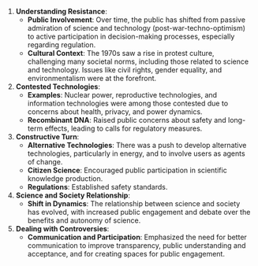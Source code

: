 1. **Understanding Resistance**:
    - **Public Involvement**: Over time, the public has shifted from passive admiration of science and technology (post-war-techno-optimism) to active participation in decision-making processes, especially regarding regulation.
    - **Cultural Context**: The 1970s saw a rise in protest culture, challenging many societal norms, including those related to science and technology. Issues like civil rights, gender equality, and environmentalism were at the forefront.
2. **Contested Technologies**:
    - **Examples**: Nuclear power, reproductive technologies, and information technologies were among those contested due to concerns about health, privacy, and power dynamics.
    - **Recombinant DNA**: Raised public concerns about safety and long-term effects, leading to calls for regulatory measures.
3. **Constructive Turn**:
    - **Alternative Technologies**: There was a push to develop alternative technologies, particularly in energy, and to involve users as agents of change.
    - **Citizen Science**: Encouraged public participation in scientific knowledge production.
    - **Regulations**: Established safety standards. 
1. **Science and Society Relationship**:
    - **Shift in Dynamics**: The relationship between science and society has evolved, with increased public engagement and debate over the benefits and autonomy of science.
2. **Dealing with Controversies**:
    - **Communication and Participation**: Emphasized the need for better communication to improve transparency, public understanding and acceptance, and for creating spaces for public engagement.